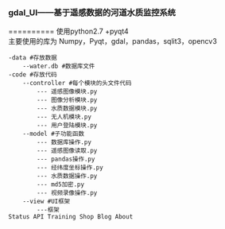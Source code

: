 ### gdal_UI——基于遥感数据的河道水质监控系统
==========
使用python2.7 +pyqt4  
主要使用的库为 Numpy，Pyqt，gdal，pandas，sqlit3，opencv3
``` 
-data #存放数据
    --water.db #数据库文件
-code #存放代码
    --controller #每个模块的头文件代码
        --- 遥感图像模块.py
        --- 图像分析模块.py
        --- 水质数据模块.py
        --- 无人机模块.py
        --- 用户登陆模块.py
    --model #子功能函数
        --- 数据库操作.py
        --- 遥感图像读取.py
        --- pandas操作.py
        --- 经纬度坐标操作.py
        --- 水质数据操作.py
        --- md5加密.py
        --- 视频录像操作.py
    --view #UI框架
        ---框架
Status API Training Shop Blog About
```
